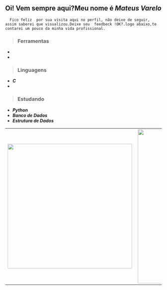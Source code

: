 #
 ## Oi! Vem sempre aqui?Meu nome é ***Mateus Varelo***
      Fico feliz  por sua visita aqui no perfil, não deixe de seguir, assim saberei que visualizou.Deixe seu  feedbeck !OK?.logo abaixo,te contarei um pouco da minha vida profissional.
  > ### __Ferramentas__
* 

*
> ### __Linguagens__
* ___C___
*

  > ### __Estudando__
  *  ___Python___
  *  ___Banco de Dados___
  *  ___Estrutura de Dados___
<center>
<table>
    <tr>
        <td><img width="400px" align="left" src="https://github-readme-stats.vercel.app/api/top-langs/?username=mateusvarelo&hide=html&layout=compact&theme=blue-green" /></td>
        <td><img width="495px" align="left" src="https://github-readme-stats.vercel.app/api?username=mateusvarelo&theme=blue-green"/></td>
    </tr>   
</table>
</center> 
    